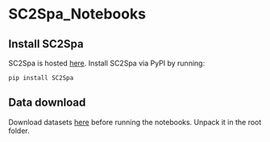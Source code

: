 # SC2Spa_Notebooks

## Install SC2Spa
SC2Spa is hosted [here](https://github.com/linbuliao/SC2Spa).
Install SC2Spa via PyPI by running:
```
pip install SC2Spa
```

## Data download
Download datasets [here](https://drive.google.com/file/d/1DA6r3xnqGX8E-dxBvE35618nmMJZHH8g/view?usp=sharing) before running the notebooks. Unpack it in the root folder.
